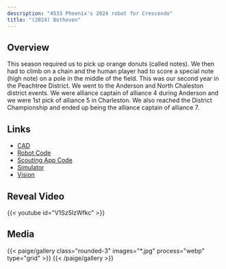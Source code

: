 ```yaml
---
description: "4533 Phoenix's 2024 robot for Crescendo"
title: "(2024) Bothoven"
---
```


## Overview

This season required us to pick up orange donuts (called notes). We then had to
climb on a chain and the human player had to score a special note (high note) on
a pole in the middle of the field. This was our second year in the Peachtree
District. We went to the Anderson and North Chaleston district events. We were
alliance captain of alliance 4 during Anderson and we were 1st pick of alliance
5 in Charleston. We also reached the District Championship and ended up being
the alliance captain of alliance 7.

## Links

- [CAD](//cad.onshape.com/documents/1eb6f6583eebb5cb6f228e0c/w/c09d9421cdb354d41c570b31/e/e552b38a5eb148c3c2ba99f4)
- [Robot Code](//github.com/4533-phoenix/crescendo-robot)
- [Scouting App Code](//github.com/4533-phoenix/flutter-scouting-v4)
- [Simulator](//github.com/4533-phoenix/Simulator)
- [Vision](//github.com/4533-phoenix/crescendo-vision)

## Reveal Video

{{< youtube id="V1Sz5lzWfkc" >}}

## Media

{{< paige/gallery class="rounded-3" images="*.jpg" process="webp" type="grid"  >}}
{{< /paige/gallery >}}
